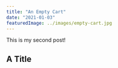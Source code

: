 ```yaml
---
title: "An Empty Cart"
date: "2021-01-03"
featuredImage: ../images/empty-cart.jpg
---
```


This is my second post!

## A Title